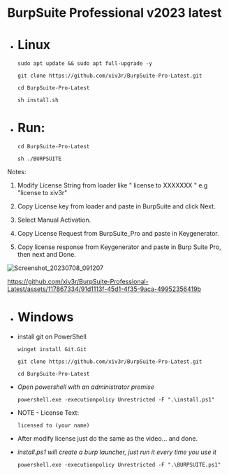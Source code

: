 # BurpSuite Professional v2023 latest

- # Linux 

      sudo apt update && sudo apt full-upgrade -y

      git clone https://github.com/xiv3r/BurpSuite-Pro-Latest.git
  
      cd BurpSuite-Pro-Latest

      sh install.sh

- # Run:

      cd BurpSuite-Pro-Latest

      sh ./BURPSUITE
    

Notes: 
1. Modify License String from loader like " license to XXXXXXX " e.g "license to xiv3r"

2. Copy License key from loader and paste in BurpSuite and click Next.

3. Select Manual Activation.

4. Copy License Request from BurpSuite_Pro and paste in Keygenerator.

5. Copy license response from Keygenerator and paste in Burp Suite Pro, then next and Done.


![Screenshot_20230708_091207](https://github.com/xiv3r/BurpSuite-Professional-Latest/assets/117867334/11a8fb20-5e9f-4dd6-a303-8cce6552a07a)


https://github.com/xiv3r/BurpSuite-Professional-Latest/assets/117867334/91d1113f-45d1-4f35-9aca-49952356419b


- # Windows
  
- install git on PowerShell 

      winget install Git.Git
  
      git clone https://github.com/xiv3r/BurpSuite-Pro-Latest.git
  
      cd BurpSuite-Pro-Latest

- *Open powershell with an administrator premise*

      powershell.exe -executionpolicy Unrestricted -F ".\install.ps1"


- NOTE - License Text: 

      licensed to (your name)


- After modify license just do the same as the video...
and done.

- *install.ps1 will create a burp launcher, just run it every time you use it*

      powershell.exe -executionpolicy Unrestricted -F ".\BURPSUITE.ps1"

